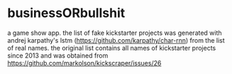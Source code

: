 # businessORbullshit
a game show app.
the list of fake kickstarter projects was generated with andrej karpathy's lstm (https://github.com/karpathy/char-rnn) from the list of real names.
the original list contains all names of kickstarter projects since 2013 and was obtained from https://github.com/markolson/kickscraper/issues/26
